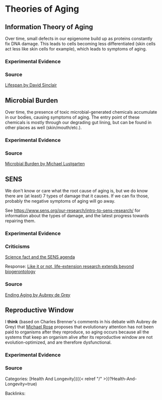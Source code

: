 # Theories of Aging

## Information Theory of Aging

Over time, small defects in our epigenome build up as proteins constantly fix
DNA damage.  This leads to cells becoming less differentiated (skin cells act
less like skin cells for example), which leads to symptoms of aging.

### Experimental Evidence

### Source

[Lifespan by David Sinclair](https://lifespanbook.com/)

## Microbial Burden

Over time, the presence of toxic microbial-generated chemicals accumulate in
our bodies, causing symptoms of aging. The entry point of these chemicals is
mostly through our degrading gut lining, but can be found in other places as
well (skin/mouth/etc.).

### Experimental Evidence

### Source

[Microbial Burden by Michael Lustgarten](https://michaellustgarten.com/2016/11/18/microbial-burden-a-major-cause-of-aging-and-age-related-disease/)

## SENS

We don't know or care what the root cause of aging is, but we do know there are
(at least) 7 types of damage that it causes. If we can fix those, probably the
negative symptoms of aging will go away.

See https://www.sens.org/our-research/intro-to-sens-research/ for information
about the types of damage, and the latest progress towards repairing them.

### Experimental Evidence

### Criticisms

[Science fact and the SENS agenda](https://www.ncbi.nlm.nih.gov/pmc/articles/PMC1371037/)

Response: [Like it or not, life-extension research extends beyond
biogerontology](https://www.ncbi.nlm.nih.gov/pmc/articles/PMC1371043/)

### Source

[Ending Aging by Aubrey de Grey](https://en.wikipedia.org/wiki/Ending_Aging)

## Reproductive Window

I **think** (based on Charles Brenner's comments in his debate with Aubrey de
Grey) that [Michael Rose](https://en.wikipedia.org/wiki/Michael_R._Rose)
proposes that evolutionary attention has not been paid to organisms after they
reproduce, so aging occurs because all the systems that keep an organism alive
after its reproductive window are not evolution-optimized, and are therefore
dysfunctional.

### Experimental Evidence

### Source











Categories: [Health And Longevity]({{< relref "/" >}}?Health-And-Longevity=true)

Backlinks: 